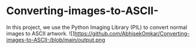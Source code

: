 # Converting-images-to-ASCII-
In this project, we use the Python Imaging Library (PIL) to convert normal images to ASCII artwork.
![]https://github.com/AbhisekOmkar/Converting-images-to-ASCII-/blob/main/output.png
